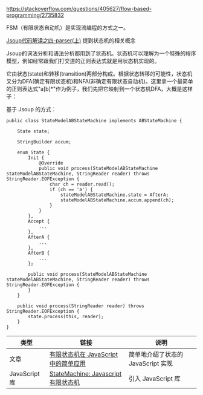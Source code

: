 
https://stackoverflow.com/questions/405627/flow-based-programming/2735832

FSM（有限状态自动机）是实现流编程的方式之一。


[Jsoup代码解读之四-parser(上)](https://github.com/code4craft/jsoup-learning/blob/master/blogs/jsoup4.md) 提到状态机的相关概念

Jsoup的词法分析和语法分析都用到了状态机。状态机可以理解为一个特殊的程序模型，例如经常跟我们打交道的正则表达式就是用状态机实现的。

它由状态(state)和转移(transition)两部分构成。根据状态转移的可能性，状态机又分为DFA(确定有限状态机)和NFA(非确定有限状态自动机)。这里拿一个最简单的正则表达式"a[b]*"作为例子，我们先把它映射到一个状态机DFA，大概是这样子：

基于 Jsoup 的方式：

```
public class StateModelABStateMachine implements ABStateMachine {

    State state;

    StringBuilder accum;

    enum State {
        Init {
            @Override
            public void process(StateModelABStateMachine stateModelABStateMachine, StringReader reader) throws StringReader.EOFException {
                char ch = reader.read();
                if (ch == 'a') {
                    stateModelABStateMachine.state = AfterA;
                    stateModelABStateMachine.accum.append(ch);
                }
            }
        },
        Accept {
            ...
        },
        AfterA {
            ...
        },
        AfterB {
            ...
        };

        public void process(StateModelABStateMachine stateModelABStateMachine, StringReader reader) throws StringReader.EOFException {
        }
    }

    public void process(StringReader reader) throws StringReader.EOFException {
        state.process(this, reader);
    }
}
```


| 类型 | 链接  | 说明 |
|-----|-------|------|
| 文章 | [有限状态机在 JavaScript 中的简单应用](https://ielgnaw.com/article/simple-fsm-in-js) | 简单地介绍了状态的 JavaScript 实现 |
| JavaScript 库 | [StateMachine: Javascript 有限状态机](https://github.com/ccqgithub/StateMachine) | 引入  JavaScript 库 | 
